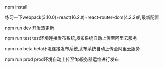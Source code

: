 npm install

练习一下webpack(3.10.0)+react(16.2.0)+react-router-dom(4.2.2)的最新配置

npm run dev  开发热更新

npm run test test环境连接发布系统,发布系统自动上传至阿里云服务

npm run beta beta环境连接发布系统,发布系统自动上传至阿里云服务

npm run prod prod环境自动上传至ftp服务器运维进行发布
